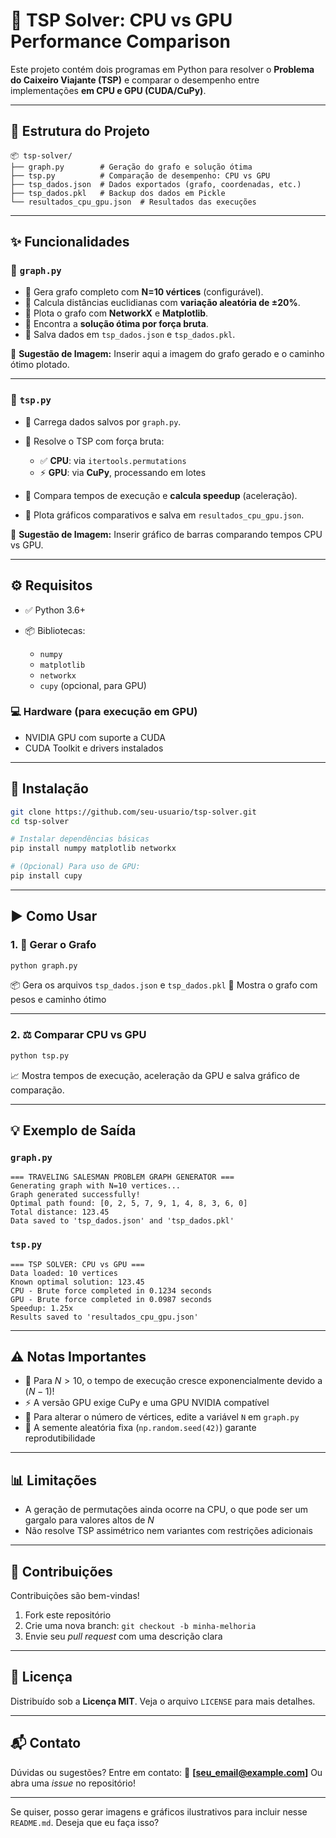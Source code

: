 
# 🚀 **TSP Solver: CPU vs GPU Performance Comparison**

Este projeto contém dois programas em Python para resolver o **Problema do Caixeiro Viajante (TSP)** e comparar o desempenho entre implementações **em CPU e GPU (CUDA/CuPy)**.

---

## 📁 **Estrutura do Projeto**

```
📦 tsp-solver/
├── graph.py        # Geração do grafo e solução ótima
├── tsp.py          # Comparação de desempenho: CPU vs GPU
├── tsp_dados.json  # Dados exportados (grafo, coordenadas, etc.)
├── tsp_dados.pkl   # Backup dos dados em Pickle
└── resultados_cpu_gpu.json  # Resultados das execuções
```

---

## ✨ **Funcionalidades**

### 📌 `graph.py`

* 🔹 Gera grafo completo com **N=10 vértices** (configurável).
* 🔹 Calcula distâncias euclidianas com **variação aleatória de ±20%**.
* 🔹 Plota o grafo com **NetworkX** e **Matplotlib**.
* 🔹 Encontra a **solução ótima por força bruta**.
* 🔹 Salva dados em `tsp_dados.json` e `tsp_dados.pkl`.

📸 **Sugestão de Imagem:** Inserir aqui a imagem do grafo gerado e o caminho ótimo plotado.

---

### 📌 `tsp.py`

* 🔹 Carrega dados salvos por `graph.py`.
* 🔹 Resolve o TSP com força bruta:

  * ✅ **CPU**: via `itertools.permutations`
  * ⚡ **GPU**: via **CuPy**, processando em lotes
* 🔹 Compara tempos de execução e **calcula speedup** (aceleração).
* 🔹 Plota gráficos comparativos e salva em `resultados_cpu_gpu.json`.

📸 **Sugestão de Imagem:** Inserir gráfico de barras comparando tempos CPU vs GPU.

---

## ⚙️ **Requisitos**

* ✅ Python 3.6+
* 📦 Bibliotecas:

  * `numpy`
  * `matplotlib`
  * `networkx`
  * `cupy` (opcional, para GPU)

### 💻 Hardware (para execução em GPU)

* NVIDIA GPU com suporte a CUDA
* CUDA Toolkit e drivers instalados

---

## 🧪 **Instalação**

```bash
git clone https://github.com/seu-usuario/tsp-solver.git
cd tsp-solver

# Instalar dependências básicas
pip install numpy matplotlib networkx

# (Opcional) Para uso de GPU:
pip install cupy
```

---

## ▶️ **Como Usar**

### 1. 🧱 **Gerar o Grafo**

```bash
python graph.py
```

📦 Gera os arquivos `tsp_dados.json` e `tsp_dados.pkl`
📸 Mostra o grafo com pesos e caminho ótimo

---

### 2. ⚖️ **Comparar CPU vs GPU**

```bash
python tsp.py
```

📈 Mostra tempos de execução, aceleração da GPU e salva gráfico de comparação.

---

## 💡 **Exemplo de Saída**

### `graph.py`

```
=== TRAVELING SALESMAN PROBLEM GRAPH GENERATOR ===
Generating graph with N=10 vertices...
Graph generated successfully!
Optimal path found: [0, 2, 5, 7, 9, 1, 4, 8, 3, 6, 0]
Total distance: 123.45
Data saved to 'tsp_dados.json' and 'tsp_dados.pkl'
```

### `tsp.py`

```
=== TSP SOLVER: CPU vs GPU ===
Data loaded: 10 vertices
Known optimal solution: 123.45
CPU - Brute force completed in 0.1234 seconds
GPU - Brute force completed in 0.0987 seconds
Speedup: 1.25x
Results saved to 'resultados_cpu_gpu.json'
```

---

## ⚠️ **Notas Importantes**

* 🚨 Para $N > 10$, o tempo de execução cresce exponencialmente devido a $(N-1)!$
* ⚡ A versão GPU exige CuPy e uma GPU NVIDIA compatível
* 🔧 Para alterar o número de vértices, edite a variável `N` em `graph.py`
* 🔁 A semente aleatória fixa (`np.random.seed(42)`) garante reprodutibilidade

---

## 📊 **Limitações**

* A geração de permutações ainda ocorre na CPU, o que pode ser um gargalo para valores altos de $N$
* Não resolve TSP assimétrico nem variantes com restrições adicionais

---

## 🤝 **Contribuições**

Contribuições são bem-vindas!

1. Fork este repositório
2. Crie uma nova branch: `git checkout -b minha-melhoria`
3. Envie seu *pull request* com uma descrição clara

---

## 📄 **Licença**

Distribuído sob a **Licença MIT**. Veja o arquivo `LICENSE` para mais detalhes.

---

## 📬 **Contato**

Dúvidas ou sugestões? Entre em contato:
📧 **\[[seu\_email@example.com](mailto:seu_email@example.com)]**
Ou abra uma *issue* no repositório!

---

Se quiser, posso gerar imagens e gráficos ilustrativos para incluir nesse `README.md`. Deseja que eu faça isso?
